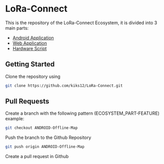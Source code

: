 # LoRa-Connect

This is the repository of the LoRa-Connect Ecosystem, it is divided into 3 main parts:

- [Android Application](https://github.com/kiks12/LoRa-Connect/tree/main/android)
- [Web Application](https://github.com/kiks12/LoRa-Connect/tree/main/web)
- [Hardware Script](https://github.com/kiks12/LoRa-Connect/tree/main/arduino)

## Getting Started

Clone the repository using

```bash
git clone https://github.com/kiks12/LoRa-Connect.git
```

## Pull Requests

Create a branch with the following pattern (ECOSYSTEM_PART-FEATURE)
example:

```bash
git checkout ANDROID-Offline-Map
```

Push the branch to the Github Repository

```bash
git push origin ANDROID-Offline-Map
```

Create a pull request in Github
